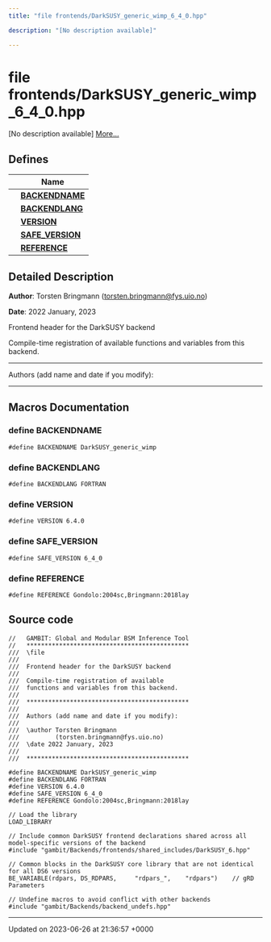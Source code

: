 ```yaml
---
title: "file frontends/DarkSUSY_generic_wimp_6_4_0.hpp"

description: "[No description available]"

---
```


# file frontends/DarkSUSY_generic_wimp_6_4_0.hpp

[No description available] [More...](#detailed-description)

## Defines

|                | Name           |
| -------------- | -------------- |
|  | **[BACKENDNAME](/documentation/code/files/darksusy__generic__wimp__6__4__0_8hpp/#define-backendname)**  |
|  | **[BACKENDLANG](/documentation/code/files/darksusy__generic__wimp__6__4__0_8hpp/#define-backendlang)**  |
|  | **[VERSION](/documentation/code/files/darksusy__generic__wimp__6__4__0_8hpp/#define-version)**  |
|  | **[SAFE_VERSION](/documentation/code/files/darksusy__generic__wimp__6__4__0_8hpp/#define-safe-version)**  |
|  | **[REFERENCE](/documentation/code/files/darksusy__generic__wimp__6__4__0_8hpp/#define-reference)**  |

## Detailed Description


**Author**: Torsten Bringmann ([torsten.bringmann@fys.uio.no](mailto:torsten.bringmann@fys.uio.no)) 

**Date**: 2022 January, 2023

Frontend header for the DarkSUSY backend

Compile-time registration of available functions and variables from this backend.



------------------

Authors (add name and date if you modify):



------------------




## Macros Documentation

### define BACKENDNAME

```
#define BACKENDNAME DarkSUSY_generic_wimp
```


### define BACKENDLANG

```
#define BACKENDLANG FORTRAN
```


### define VERSION

```
#define VERSION 6.4.0
```


### define SAFE_VERSION

```
#define SAFE_VERSION 6_4_0
```


### define REFERENCE

```
#define REFERENCE Gondolo:2004sc,Bringmann:2018lay
```


## Source code

```
//   GAMBIT: Global and Modular BSM Inference Tool
//   *********************************************
///  \file
///
///  Frontend header for the DarkSUSY backend
///
///  Compile-time registration of available
///  functions and variables from this backend.
///
///  *********************************************
///
///  Authors (add name and date if you modify):
///
///  \author Torsten Bringmann
///          (torsten.bringmann@fys.uio.no)
///  \date 2022 January, 2023
///
///  *********************************************

#define BACKENDNAME DarkSUSY_generic_wimp
#define BACKENDLANG FORTRAN
#define VERSION 6.4.0
#define SAFE_VERSION 6_4_0
#define REFERENCE Gondolo:2004sc,Bringmann:2018lay

// Load the library
LOAD_LIBRARY

// Include common DarkSUSY frontend declarations shared across all model-specific versions of the backend
#include "gambit/Backends/frontends/shared_includes/DarkSUSY_6.hpp"

// Common blocks in the DarkSUSY core library that are not identical for all DS6 versions
BE_VARIABLE(rdpars, DS_RDPARS,     "rdpars_",    "rdpars")    // gRD Parameters

// Undefine macros to avoid conflict with other backends
#include "gambit/Backends/backend_undefs.hpp"
```


-------------------------------

Updated on 2023-06-26 at 21:36:57 +0000
